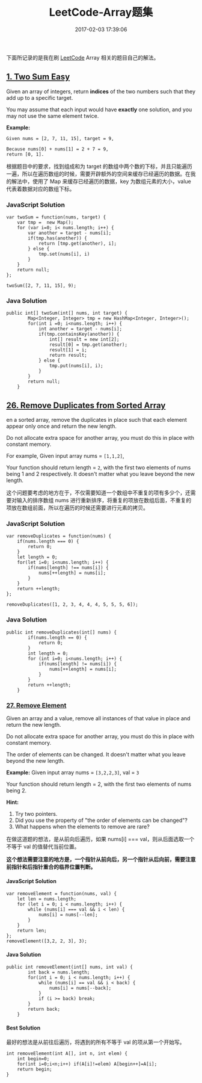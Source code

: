 ﻿---
title: LeetCode-Array题集
date: 2017-02-03 17:39:06
categories: coding
tags:
  - LeetCode
  - Array
  - Java
  - JavaScript
---

下面所记录的是我在刷 [LeetCode](https://leetcode.com) Array 相关的题目自己的解法。

## [1. Two Sum Easy](https://leetcode.com/problems/two-sum/)

Given an array of integers, return **indices** of the two numbers such that they add up to a specific target.

You may assume that each input would have **exactly** one solution, and you may not use the same element twice.

**Example:**

```
Given nums = [2, 7, 11, 15], target = 9,

Because nums[0] + nums[1] = 2 + 7 = 9,
return [0, 1].
```

根据题目中的要求，找到组成和为 target 的数组中两个数的下标，并且只能遍历一遍，所以在遍历数组的时候，需要开辟额外的空间来缓存已经遍历的数据。在我的解法中，使用了 Map 来缓存已经遍历的数据，key 为数组元素的大小，value 代表着数据对应的数组下标。

### JavaScript Solution

```
var twoSum = function(nums, target) {
	var tmp =  new Map();
	for (var i=0; i< nums.length; i++) {
		var another = target - nums[i];
		if(tmp.has(another)) {
			return [tmp.get(another), i];
		} else {
			tmp.set(nums[i], i)
		}
	}
	return null;
};

twoSum([2, 7, 11, 15], 9);
```


### Java Solution

```
public int[] twoSum(int[] nums, int target) {
        Map<Integer, Integer> tmp = new HashMap<Integer, Integer>();
        for(int i =0; i<nums.length; i++) {
            int another = target - nums[i];
            if(tmp.containsKey(another)) {
                int[] result = new int[2];
                result[0] = tmp.get(another);
                result[1] = i;
                return result;
            } else {
                tmp.put(nums[i], i);
            }
        }
        return null;
    }
```

<!--more-->

## [26. Remove Duplicates from Sorted Array](https://leetcode.com/problems/remove-duplicates-from-sorted-array/)

en a sorted array, remove the duplicates in place such that each element appear only once and return the new length.

Do not allocate extra space for another array, you must do this in place with constant memory.

For example,
Given input array nums = `[1,1,2]`,

Your function should return length = `2`, with the first two elements of nums being 1 and 2 respectively. It doesn't matter what you leave beyond the new length.

这个问题要考虑的地方在于，不仅需要知道一个数组中不重复的项有多少个，还需要对输入的排序数组 nums 进行重新排序，将重复的项放在数组后面，不重复的项放在数组前面，所以在遍历的时候还需要进行元素的拷贝。

### JavaScript Solution

```
var removeDuplicates = function(nums) {
	if(nums.length === 0) {
		return 0;
	}
    let length = 0;
    for(let i=0; i<nums.length; i++) {
    	if(nums[length] !== nums[i]) {
    		nums[++length] = nums[i];
    	}
    }
    return ++length;
};

removeDuplicates([1, 2, 3, 4, 4, 4, 5, 5, 5, 6]);
```

### Java Solution

```
public int removeDuplicates(int[] nums) {
        if(nums.length == 0) {
            return 0;
        }
        int length = 0;
        for (int i=0; i<nums.length; i++) {
            if(nums[length] != nums[i]) {
                nums[++length] = nums[i];
            }
        }
        return ++length;
    }
```

### [27. Remove Element](https://leetcode.com/problems/remove-element/)


Given an array and a value, remove all instances of that value in place and return the new length.

Do not allocate extra space for another array, you must do this in place with constant memory.

The order of elements can be changed. It doesn't matter what you leave beyond the new length.

**Example:**
Given input array nums = `[3,2,2,3]`, val = `3`

Your function should return length = 2, with the first two elements of nums being 2.

**Hint:**

1. Try two pointers.
2. Did you use the property of "the order of elements can be changed"?
3. What happens when the elements to remove are rare?

在做这道题的想法，是从前向后遍历，如果 nums[i] === val，则从后面选取一个不等于 val 的值替代当前位置。

**这个想法需要注意的地方是，一个指针从前向后，另一个指针从后向前，需要注意前指针和后指针重合的临界位置判断。**

#### JavaScript Solution

```
var removeElement = function(nums, val) {
	let len = nums.length;
    for (let i = 0; i < nums.length; i++) {
    	while (nums[i] === val && i < len) {
    		nums[i] = nums[--len];
    	}
    }
    return len;
};
removeElement([3,2, 2, 3], 3);
```


#### Java Solution

```
public int removeElement(int[] nums, int val) {
        int back = nums.length;
        for(int i = 0; i < nums.length; i++) {
            while (nums[i] == val && i < back) {
                nums[i] = nums[--back];
            }
            if (i >= back) break;
        }
        return back;
    }
```

#### Best Solution

最好的想法是从前往后遍历，将遇到的所有不等于 val 的项从第一个开始写。

```
int removeElement(int A[], int n, int elem) {
    int begin=0;
    for(int i=0;i<n;i++) if(A[i]!=elem) A[begin++]=A[i];
    return begin;
}
```


